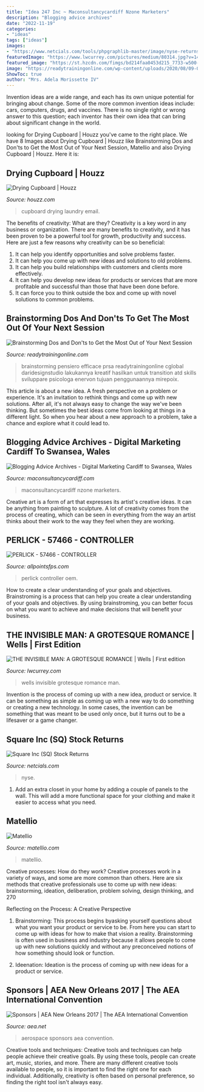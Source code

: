 ```yaml
---
title: "Idea 247 Inc ~ Maconsultancycardiff Nzone Marketers"
description: "Blogging advice archives"
date: "2022-11-19"
categories:
- "ideas"
tags: ["ideas"]
images:
- "https://www.netcials.com/tools/phpgraphlib-master/image/nyse-returns/10year-annual-returns-Square-Inc-composite-nya.png"
featuredImage: "https://www.lwcurrey.com/pictures/medium/80314.jpg?v=1420215456"
featured_image: "https://st.hzcdn.com/fimgs/bd214faa0453d215_7733-w500-h666-b0-p0--traditional-laundry-room.jpg"
image: "https://readytrainingonline.com/wp-content/uploads/2020/08/09-03-20-Brainstorming-980x653.jpg"
ShowToc: true
author: "Mrs. Adela Morissette IV"
---
```



Invention ideas are a wide range, and each has its own unique potential for bringing about change. Some of the more common invention ideas include: cars, computers, drugs, and vaccines. There is no single right or wrong answer to this question; each inventor has their own idea that can bring about significant change in the world.

	

		
looking for Drying Cupboard | Houzz you've came to the right place. We have 8 Images about Drying Cupboard | Houzz like Brainstorming Dos and Don&#039;ts to Get the Most Out of Your Next Session, Matellio and also Drying Cupboard | Houzz. Here it is:
		
    
## Drying Cupboard | Houzz

<img loading=lazy src="https://st.hzcdn.com/fimgs/bd214faa0453d215_7733-w500-h666-b0-p0--traditional-laundry-room.jpg" onerror="this.onerror=null;this.src='https://tse2.mm.bing.net/th?id=OIP.cyJJW16wA1B2_Wvpc1TSKAHaJ3&amp;pid=15.1';" alt="Drying Cupboard | Houzz">

_Source: houzz.com_

>cupboard drying laundry email. 

	

The benefits of creativity: What are they?
Creativity is a key word in any business or organization. There are many benefits to creativity, and it has been proven to be a powerful tool for growth, productivity and success. Here are just a few reasons why creativity can be so beneficial: 
1. It can help you identify opportunities and solve problems faster.
2. It can help you come up with new ideas and solutions to old problems.
3. It can help you build relationships with customers and clients more effectively. 
4. It can help you develop new ideas for products or services that are more profitable and successful than those that have been done before. 
5. It can force you to think outside the box and come up with novel solutions to common problems.

    
## Brainstorming Dos And Don&#039;ts To Get The Most Out Of Your Next Session

<img loading=lazy src="https://readytrainingonline.com/wp-content/uploads/2020/08/09-03-20-Brainstorming-980x653.jpg" onerror="this.onerror=null;this.src='https://tse1.mm.bing.net/th?id=OIP.gXypmOLW8hk40fug2BTc4AHaE7&amp;pid=15.1';" alt="Brainstorming Dos and Don&#039;ts to Get the Most Out of Your Next Session">

_Source: readytrainingonline.com_

>brainstorming pensiero efficace prsa readytrainingonline cglobal daridesignstudio lakukannya kreatif hasilkan untuk transition atd skills sviluppare psicologa enervon tujuan penggunaannya mirepoix. 

	

This article is about a new idea. A fresh perspective on a problem or experience. It's an invitation to rethink things and come up with new solutions. After all, it's not always easy to change the way we've been thinking. But sometimes the best ideas come from looking at things in a different light. So when you hear about a new approach to a problem, take a chance and explore what it could lead to.

    
## Blogging Advice Archives - Digital Marketing Cardiff To Swansea, Wales

<img loading=lazy src="https://maconsultancycardiff.com/wp-content/uploads/2019/03/blogging-news-advice-500x370.png" onerror="this.onerror=null;this.src='https://tse2.mm.bing.net/th?id=OIP.MByci79OlmbfOpFPzJHJtAHaFe&amp;pid=15.1';" alt="Blogging Advice Archives - Digital Marketing Cardiff to Swansea, Wales">

_Source: maconsultancycardiff.com_

>maconsultancycardiff nzone marketers. 

	

Creative art is a form of art that expresses its artist's creative ideas. It can be anything from painting to sculpture. A lot of creativity comes from the process of creating, which can be seen in everything from the way an artist thinks about their work to the way they feel when they are working.

    
## PERLICK - 57466 - CONTROLLER

<img loading=lazy src="https://s3.amazonaws.com/dfs-allpoints-images/Static/Medium/461884.jpg" onerror="this.onerror=null;this.src='https://tse1.mm.bing.net/th?id=OIP.w0hEnGoi6DvXRcRdLj4PqAHaHa&amp;pid=15.1';" alt="PERLICK - 57466 - CONTROLLER">

_Source: allpointsfps.com_

>perlick controller oem. 

	

How to create a clear understanding of your goals and objectives.
Brainstroming is a process that can help you create a clear understanding of your goals and objectives. By using brainstroming, you can better focus on what you want to achieve and make decisions that will benefit your business.

    
## THE INVISIBLE MAN: A GROTESQUE ROMANCE | Wells | First Edition

<img loading=lazy src="https://www.lwcurrey.com/pictures/medium/80314.jpg?v=1420215456" onerror="this.onerror=null;this.src='https://tse4.mm.bing.net/th?id=OIP.Bw5e7OTNen1E7olqm1AtFAAAAA&amp;pid=15.1';" alt="THE INVISIBLE MAN: A GROTESQUE ROMANCE | Wells | First edition">

_Source: lwcurrey.com_

>wells invisible grotesque romance man. 

	

Invention is the process of coming up with a new idea, product or service. It can be something as simple as coming up with a new way to do something or creating a new technology. In some cases, the invention can be something that was meant to be used only once, but it turns out to be a lifesaver or a game changer.

    
## Square Inc (SQ) Stock Returns

<img loading=lazy src="https://www.netcials.com/tools/phpgraphlib-master/image/nyse-returns/10year-annual-returns-Square-Inc-composite-nya.png" onerror="this.onerror=null;this.src='https://tse2.mm.bing.net/th?id=OIP.LDv26tpdzqQrpQtDMHAwGgHaI4&amp;pid=15.1';" alt="Square Inc (SQ) Stock Returns">

_Source: netcials.com_

>nyse. 

	

1. Add an extra closet in your home by adding a couple of panels to the wall. This will add a more functional space for your clothing and make it easier to access what you need.

    
## Matellio

<img loading=lazy src="https://www.matellio.com/assets/images-new-landing/portfolio-web/detail-img/Orderstay.png" onerror="this.onerror=null;this.src='https://tse4.mm.bing.net/th?id=OIP.9slAVLGd-oDO7aSR2Sr3hwHaD7&amp;pid=15.1';" alt="Matellio">

_Source: matellio.com_

>matellio. 

	

Creative processes: How do they work?
Creative processes work in a variety of ways, and some are more common than others. Here are six methods that creative professionals use to come up with new ideas: brainstorming, ideation, deliberation, problem solving, design thinking, and 270

Reflecting on the Process: A Creative Perspective

1. Brainstorming: This process begins byasking yourself questions about what you want your product or service to be. From here you can start to come up with ideas for how to make that vision a reality. Brainstorming is often used in business and industry because it allows people to come up with new solutions quickly and without any preconceived notions of how something should look or function.

2. Ideenation: Ideation is the process of coming up with new ideas for a product or service.

    
## Sponsors | AEA New Orleans 2017 | The AEA International Convention

<img loading=lazy src="https://aea.net/images/logos/BEaerospace_640x240.png" onerror="this.onerror=null;this.src='https://tse1.mm.bing.net/th?id=OIP.B7zkfx6auOBLNGvNedOPQQHaCx&amp;pid=15.1';" alt="Sponsors | AEA New Orleans 2017 | The AEA International Convention">

_Source: aea.net_

>aerospace sponsors aea convention. 

	

Creative tools and techniques:
Creative tools and techniques can help people achieve their creative goals. By using these tools, people can create art, music, stories, and more. There are many different creative tools available to people, so it is important to find the right one for each individual. Additionally, creativity is often based on personal preference, so finding the right tool isn't always easy.

